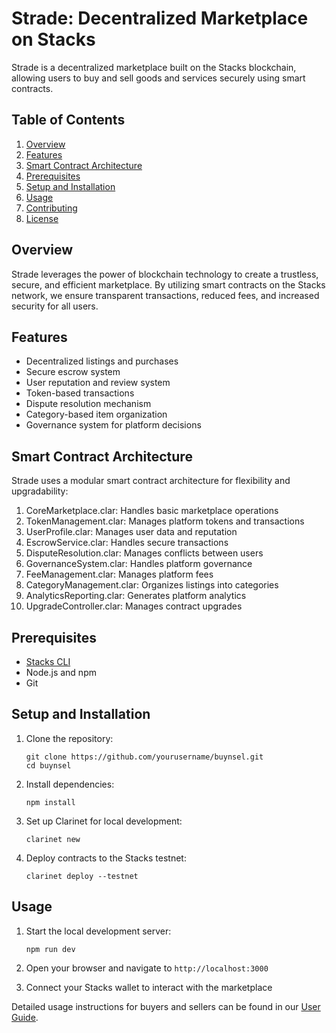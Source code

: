 # Strade: Decentralized Marketplace on Stacks

Strade is a decentralized marketplace built on the Stacks blockchain, allowing users to buy and sell goods and services securely using smart contracts.

## Table of Contents
1. [Overview](#overview)
2. [Features](#features)
3. [Smart Contract Architecture](#smart-contract-architecture)
4. [Prerequisites](#prerequisites)
5. [Setup and Installation](#setup-and-installation)
6. [Usage](#usage)
7. [Contributing](#contributing)
8. [License](#license)

## Overview

Strade leverages the power of blockchain technology to create a trustless, secure, and efficient marketplace. By utilizing smart contracts on the Stacks network, we ensure transparent transactions, reduced fees, and increased security for all users.

## Features

- Decentralized listings and purchases
- Secure escrow system
- User reputation and review system
- Token-based transactions
- Dispute resolution mechanism
- Category-based item organization
- Governance system for platform decisions

## Smart Contract Architecture

Strade uses a modular smart contract architecture for flexibility and upgradability:

1. CoreMarketplace.clar: Handles basic marketplace operations
2. TokenManagement.clar: Manages platform tokens and transactions
3. UserProfile.clar: Manages user data and reputation
4. EscrowService.clar: Handles secure transactions
5. DisputeResolution.clar: Manages conflicts between users
6. GovernanceSystem.clar: Handles platform governance
7. FeeManagement.clar: Manages platform fees
8. CategoryManagement.clar: Organizes listings into categories
9. AnalyticsReporting.clar: Generates platform analytics
10. UpgradeController.clar: Manages contract upgrades

## Prerequisites

- [Stacks CLI](https://docs.stacks.co/write-smart-contracts/clarinet)
- Node.js and npm
- Git

## Setup and Installation

1. Clone the repository:
   ```
   git clone https://github.com/yourusername/buynsel.git
   cd buynsel
   ```

2. Install dependencies:
   ```
   npm install
   ```

3. Set up Clarinet for local development:
   ```
   clarinet new
   ```

4. Deploy contracts to the Stacks testnet:
   ```
   clarinet deploy --testnet
   ```

## Usage

1. Start the local development server:
   ```
   npm run dev
   ```

2. Open your browser and navigate to `http://localhost:3000`

3. Connect your Stacks wallet to interact with the marketplace

Detailed usage instructions for buyers and sellers can be found in our [User Guide](./docs/USER_GUIDE.md).